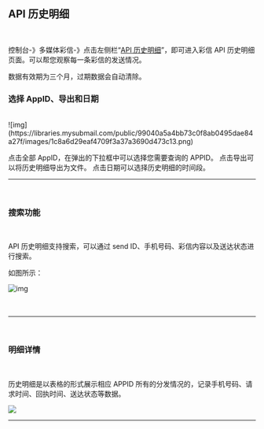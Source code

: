 ## API 历史明细

 <br>

控制台-》多媒体彩信-》点击左侧栏“[API 历史明细](https://www.mysubmail.com/console/mms/history)”，即可进入彩信 API 历史明细页面。可以帮您观察每一条彩信的发送情况。

数据有效期为三个月，过期数据会自动清除。
<br>

### **选择 AppID、导出和日期**

<br>
![img](https://libraries.mysubmail.com/public/99040a5a4bb73c0f8ab0495dae84a27f/images/1c8a6d29eaf4709f3a37a3690d473c13.png)

点击全部 AppID，在弹出的下拉框中可以选择您需要查询的 APPID。
点击导出可以将历史明细导出为文件。
点击日期可以选择历史明细的时间段。


------

 <br>

### **搜索功能**

<br>

 API 历史明细支持搜索，可以通过 send ID、手机号码、彩信内容以及送达状态进行搜索。

如图所示：

![img](https://libraries.mysubmail.com/public/99040a5a4bb73c0f8ab0495dae84a27f/images/8924410f8d1770568d51c0dc462261a3.png)

 　

------

<br>

### **明细详情**

<br>

历史明细是以表格的形式展示相应 APPID 所有的分发情况的，记录手机号码、请求时间、回执时间、送达状态等数据。

![](https://libraries.mysubmail.com/public/745bbd47ee09e5810cebad1688282e65/images/f9f0a3a99537026b7caaa27861fb6cfb.png)

------